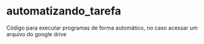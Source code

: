 # automatizando_tarefa
Código para executar programas de forma automático, no caso acessar um arquivo do google drive
